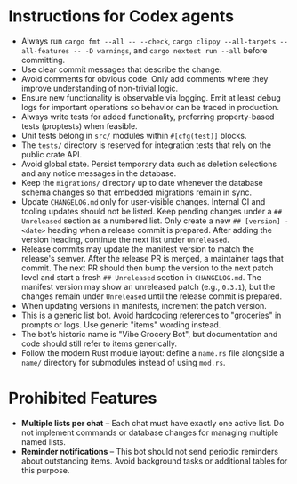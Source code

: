 # Instructions for Codex agents

- Always run `cargo fmt --all -- --check`, `cargo clippy --all-targets --all-features -- -D warnings`, and `cargo nextest run --all` before committing.
- Use clear commit messages that describe the change.
- Avoid comments for obvious code. Only add comments where they improve
  understanding of non-trivial logic.
- Ensure new functionality is observable via logging. Emit at least debug logs
  for important operations so behavior can be traced in production.
- Always write tests for added functionality, preferring property-based tests
  (proptests) when feasible.
- Unit tests belong in `src/` modules within `#[cfg(test)]` blocks.
- The `tests/` directory is reserved for integration tests that rely on the
  public crate API.
- Avoid global state. Persist temporary data such as deletion selections and any notice messages in the database.
- Keep the `migrations/` directory up to date whenever the database schema changes so that embedded migrations remain in sync.
- Update `CHANGELOG.md` only for user-visible changes. Internal CI and tooling updates should not be listed. Keep pending changes under a `## Unreleased` section as a numbered list. Only create a new `## [version] - <date>` heading when a release commit is prepared. After adding the version heading, continue the next list under `Unreleased`.
- Release commits may update the manifest version to match the release's semver. After the release PR is merged, a maintainer tags that commit. The next PR should then bump the version to the next patch level and start a fresh `## Unreleased` section in `CHANGELOG.md`. The manifest version may show an unreleased patch (e.g., `0.3.1`), but the changes remain under `Unreleased` until the release commit is prepared.
- When updating versions in manifests, increment the patch version.
- This is a generic list bot. Avoid hardcoding references to "groceries" in prompts or logs. Use generic "items" wording instead.
- The bot's historic name is "Vibe Grocery Bot", but documentation and code should still refer to items generically.
- Follow the modern Rust module layout: define a `name.rs` file alongside a
  `name/` directory for submodules instead of using `mod.rs`.

# Prohibited Features

- **Multiple lists per chat** – Each chat must have exactly one active list. Do not implement commands or database changes for managing multiple named lists.
- **Reminder notifications** – This bot should not send periodic reminders about outstanding items. Avoid background tasks or additional tables for this purpose.
